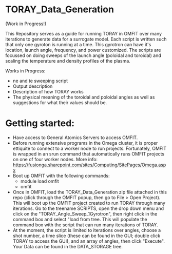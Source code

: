# TORAY_Data_Generation
(Work in Progress!)

This Repository serves as a guide for running TORAY in OMFIT over many iterations to generate data for a surrogate model. Each script is written such that only one gyroton is running at a time. This gyrotron can have it's location, launch angle, frequency, and power customized. The scripts are focussed on doing sweeps of the launch angle (poloidal and toroidal) and scaling the temperature and density profiles of the plasma.

Works in Progress:
* ne and te sweeping script
* Output description
* Description of how TORAY works
* The physical meaning of the toroidal and poloidal angles as well as suggestions for what their values should be.

# Getting started:

* Have access to General Atomics Servers to access OMFIT.
* Before running extensive programs in the Omega cluster, it is proper ettiquite to connect to a worker node to run projects. Fortunately, OMFIT is wrapped in an srun command that automatically runs OMFIT projects on one of four worker nodes. More info: https://fusionga.sharepoint.com/sites/Computing/SitePages/Omega.aspx
* Boot up OMFIT with the following commands:
  * module load omfit
  * omfit
* Once in OMFIT, load the TORAY_Data_Generation zip file attached in this repo (click through the OMFIT popup, then go to File > Open Project). This will boot up the OMFIT project created to run TORAY through many iterations. Go to the treename SCRIPTS, open the drop down menu and click on the "TORAY_Angle_Sweep_1Gyrotron", then right click in the command box and select "load from tree. This will populate the command box with the script that can run many iterations of TORAY.
* At the moment, the script is limited to iterations over angles, choose a shot number, a time slice (these can be found in the GUI; double click TORAY to access the GUI), and an array of angles, then click "Execute". Your Data can be found in the DATA_STORAGE tree.
